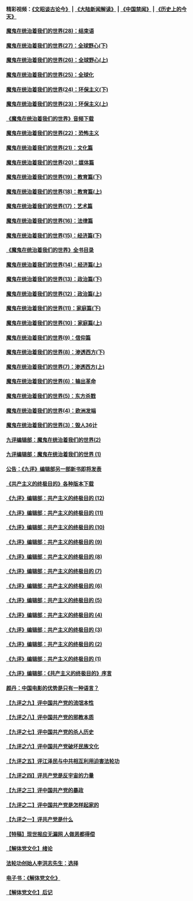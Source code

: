 #### 精彩视频：[《文昭谈古论今》](https://github.com/gfw-breaker/wenzhao/blob/master/README.md?t=01020930) | [《大陆新闻解读》](https://github.com/gfw-breaker/ntdtv-comedy/blob/master/README.md?t=01020930) | [《中国禁闻》](https://github.com/gfw-breaker/ntdtv-news/blob/master/README.md?t=01020930) | [《历史上的今天》](https://github.com/gfw-breaker/today-in-history/blob/master/README.md?t=01020930) 

#### [魔鬼在统治着我们的世界(28)：结束语](../pages/nsc422/n10936246.md?t=01020930) 

#### [魔鬼在统治着我们的世界(27)：全球野心(下)](../pages/nsc422/n10928319.md?t=01020930) 

#### [魔鬼在统治着我们的世界(26)：全球野心(上)](../pages/nsc422/n10900318.md?t=01020930) 

#### [魔鬼在统治着我们的世界(25)：全球化](../pages/nsc422/n10788205.md?t=01020930) 

#### [魔鬼在统治着我们的世界(24)：环保主义(下)](../pages/nsc422/n10695307.md?t=01020930) 

#### [魔鬼在统治着我们的世界(23)：环保主义(上)](../pages/nsc422/n10688613.md?t=01020930) 

#### [《魔鬼在统治着我们的世界》音频下载](../pages/nsc422/n10635553.md?t=01020930) 

#### [魔鬼在统治着我们的世界(22)：恐怖主义](../pages/nsc422/n10614727.md?t=01020930) 

#### [魔鬼在统治着我们的世界(21)：文化篇](../pages/nsc422/n10597706.md?t=01020930) 

#### [魔鬼在统治着我们的世界(20)：媒体篇](../pages/nsc422/n10586579.md?t=01020930) 

#### [魔鬼在统治着我们的世界(19)：教育篇(下)](../pages/nsc422/n10564808.md?t=01020930) 

#### [魔鬼在统治着我们的世界(18)：教育篇(上)](../pages/nsc422/n10526970.md?t=01020930) 

#### [魔鬼在统治着我们的世界(17)：艺术篇](../pages/nsc422/n10499093.md?t=01020930) 

#### [魔鬼在统治着我们的世界(16)：法律篇](../pages/nsc422/n10485969.md?t=01020930) 

#### [魔鬼在统治着我们的世界(15)：经济篇(下)](../pages/nsc422/n10469975.md?t=01020930) 

#### [《魔鬼在统治着我们的世界》全书目录](../pages/nsc422/n10464261.md?t=01020930) 

#### [魔鬼在统治着我们的世界(14)：经济篇(上)](../pages/nsc422/n10457370.md?t=01020930) 

#### [魔鬼在统治着我们的世界(13)：政治篇(下)](../pages/nsc422/n10448270.md?t=01020930) 

#### [魔鬼在统治着我们的世界(12)：政治篇(上)](../pages/nsc422/n10444576.md?t=01020930) 

#### [魔鬼在统治着我们的世界(11)：家庭篇(下)](../pages/nsc422/n10440961.md?t=01020930) 

#### [魔鬼在统治着我们的世界(10)：家庭篇(上)](../pages/nsc422/n10435448.md?t=01020930) 

#### [魔鬼在统治着我们的世界(9)：信仰篇](../pages/nsc422/n10432159.md?t=01020930) 

#### [魔鬼在统治着我们的世界(8)：渗透西方(下)](../pages/nsc422/n10429603.md?t=01020930) 

#### [魔鬼在统治着我们的世界(7)：渗透西方(上)](../pages/nsc422/n10426013.md?t=01020930) 

#### [魔鬼在统治着我们的世界(6)：输出革命](../pages/nsc422/n10421536.md?t=01020930) 

#### [魔鬼在统治着我们的世界(5)：东方杀戮](../pages/nsc422/n10417707.md?t=01020930) 

#### [魔鬼在统治着我们的世界(4)：欧洲发端](../pages/nsc422/n10414890.md?t=01020930) 

#### [魔鬼在统治着我们的世界(3)：毁人36计](../pages/nsc422/n10411583.md?t=01020930) 

#### [九评编辑部：魔鬼在统治着我们的世界(2)](../pages/nsc422/n10410036.md?t=01020930) 

#### [九评编辑部：魔鬼在统治着我们的世界 (1)](../pages/nsc422/n10406825.md?t=01020930) 

#### [公告：《九评》编辑部另一部新书即将发表](../pages/nsc422/n10405104.md?t=01020930) 

#### [《共产主义的终极目的》各种版本下载](../pages/nsc422/n10022138.md?t=01020930) 

#### [《九评》编辑部：共产主义的终极目的 (12)](../pages/nsc422/n9933272.md?t=01020930) 

#### [《九评》编辑部：共产主义的终极目的 (11)](../pages/nsc422/n9924973.md?t=01020930) 

#### [《九评》编辑部：共产主义的终极目的 (10)](../pages/nsc422/n9920883.md?t=01020930) 

#### [《九评》编辑部：共产主义的终极目的 (9)](../pages/nsc422/n9916363.md?t=01020930) 

#### [《九评》编辑部：共产主义的终极目的 (8)](../pages/nsc422/n9912488.md?t=01020930) 

#### [《九评》编辑部：共产主义的终极目的 (7)](../pages/nsc422/n9901176.md?t=01020930) 

#### [《九评》编辑部：共产主义的终极目的 (6)](../pages/nsc422/n9899359.md?t=01020930) 

#### [《九评》编辑部：共产主义的终极目的 (5)](../pages/nsc422/n9893174.md?t=01020930) 

#### [《九评》编辑部：共产主义的终极目的 (4)](../pages/nsc422/n9891246.md?t=01020930) 

#### [《九评》编辑部：共产主义的终极目的 (3)](../pages/nsc422/n9879879.md?t=01020930) 

#### [《九评》编辑部：共产主义的终极目的 (2)](../pages/nsc422/n9876205.md?t=01020930) 

#### [《九评》编辑部：共产主义的终极目的 (1)](../pages/nsc422/n9865857.md?t=01020930) 

#### [《九评》编辑部：《共产主义的终极目的》序言](../pages/nsc422/n9862666.md?t=01020930) 

#### [颜丹：中国电影的优势是只有一种语言？](../pages/nsc422/n9583062.md?t=01020930) 

#### [【九评之九】评中国共产党的流氓本性](../pages/nsc422/n737542.md?t=01020930) 

#### [【九评之八】评中国共产党的邪教本质](../pages/nsc422/n735942.md?t=01020930) 

#### [【九评之七】评中国共产党的杀人历史](../pages/nsc422/n733806.md?t=01020930) 

#### [【九评之六】评中国共产党破坏民族文化](../pages/nsc422/n731667.md?t=01020930) 

#### [【九评之五】评江泽民与中共相互利用迫害法轮功](../pages/nsc422/n730058.md?t=01020930) 

#### [【九评之四】评共产党是反宇宙的力量](../pages/nsc422/n727814.md?t=01020930) 

#### [【九评之三】评中国共产党的暴政](../pages/nsc422/n725597.md?t=01020930) 

#### [【九评之二】评中国共产党是怎样起家的](../pages/nsc422/n723946.md?t=01020930) 

#### [【九评之一】评共产党是什么](../pages/nsc422/n722529.md?t=01020930) 

#### [【特稿】现世报应无漏网 人做恶都得偿](../pages/nsc422/n4215167.md?t=01020930) 

#### [【解体党文化】绪论](../pages/nsc422/n1449356.md?t=01020930) 

#### [法轮功创始人李洪志先生：选择](../pages/nsc422/n3580738.md?t=01020930) 

#### [电子书：《解体党文化》](../pages/nsc422/n1573484.md?t=01020930) 

#### [【解体党文化】后记](../pages/nsc422/n1531999.md?t=01020930) 

